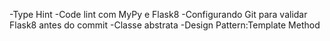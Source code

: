 -Type Hint
-Code lint com MyPy e Flask8
-Configurando Git para validar Flask8 antes do commit
-Classe abstrata
-Design Pattern:Template Method